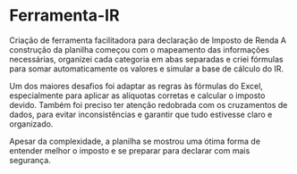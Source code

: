 # Ferramenta-IR
Criação de ferramenta facilitadora para declaração de Imposto de Renda
A construção da planilha começou com o mapeamento das informações necessárias, organizei cada categoria em abas separadas e criei fórmulas para somar automaticamente os valores e simular a base de cálculo do IR.

Um dos maiores desafios foi adaptar as regras às fórmulas do Excel, especialmente para aplicar as alíquotas corretas e calcular o imposto devido. Também foi preciso ter atenção redobrada com os cruzamentos de dados, para evitar inconsistências e garantir que tudo estivesse claro e organizado.

Apesar da complexidade, a planilha se mostrou uma ótima forma de entender melhor o imposto e se preparar para declarar com mais segurança.

